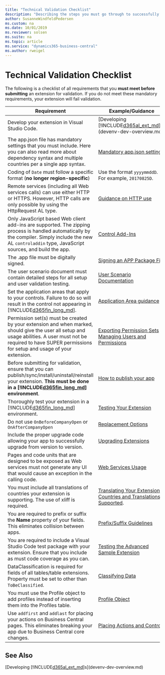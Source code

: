 ```yaml
---
title: "Technical Validation Checklist"
description: "Describing the steps you must go through to successfully submit your app to AppSource."
author: SusanneWindfeldPedersen
ms.custom: na
ms.date: 10/01/2019
ms.reviewer: solsen
ms.suite: na
ms.topic: article
ms.service: "dynamics365-business-central"
ms.author: rweigel
---
```


# Technical Validation Checklist

The following is a checklist of all requirements that you **must meet before submitting** an extension for validation. If you do not meet these mandatory requirements, your extension will fail validation. 

|Requirement|Example/Guidance|
|-----------|----------------|
|Develop your extension in Visual Studio Code.|[Developing [!INCLUDE[d365al_ext_md](../includes/d365al_ext_md.md)]s](devenv-dev-overview.md)|
|The app.json file has mandatory settings that you must include. Here you can also read more about dependency syntax and multiple countries per a single app syntax.|[Mandatory app.json settings](devenv-json-files.md)|
|Coding of `Date` must follow a specific format (**no longer region-specific**)|Use the format `yyyymmddD`. For example, `20170825D`.|
|Remote services (including all Web services calls) can use either HTTP or HTTPS. However, HTTP calls are only possible by using the HttpRequest AL type.|[Guidance on HTTP use](devenv-restapi-overview.md)|
|Only JavaScript based Web client add-ins are supported. The zipping process is handled automatically by the compiler. Simply include the new AL `controladdin` type, JavaScript sources, and build the app.|[Control Add-Ins](devenv-control-addin-object.md)|
|The .app file must be digitally signed.|[Signing an APP Package File](devenv-sign-extension.md)|
|The user scenario document must contain detailed steps for all setup and user validation testing.|[User Scenario Documentation](../compliance/apptest-userscenario.md)|
|Set the application areas that apply to your controls. Failure to do so will result in the control not appearing in [!INCLUDE[d365fin_long_md](includes/d365fin_long_md.md)].|[Application Area guidance](properties/devenv-applicationarea-property.md)|
|Permission set(s) must be created by your extension and when marked, should give the user all setup and usage abilities. A user must not be required to have SUPER permissions for setup and usage of your extension.|[Exporting Permission Sets](devenv-export-permission-sets.md)<br>[Managing Users and Permissions](https://docs.microsoft.com/dynamics365/business-central/ui-how-users-permissions)|
|Before submitting for validation, ensure that you can publish/sync/install/uninstall/reinstall your extension. **This must be done in a [!INCLUDE[d365fin_long_md](includes/d365fin_long_md.md)] environment**.|[How to publish your app](devenv-how-publish-and-install-an-extension-v2.md)|
|Thoroughly test your extension in a [!INCLUDE[d365fin_long_md](includes/d365fin_long_md.md)] environment.|[Testing Your Extension](../compliance/apptest-testingyourextension.md)|
|Do not use `OnBeforeCompanyOpen` or `OnAfterCompanyOpen`|[Replacement Options](../compliance/apptest-onbeforecompanyopen.md)|
|Include the proper upgrade code allowing your app to successfully upgrade from version to version.|[Upgrading Extensions](devenv-upgrading-extensions.md)|
|Pages and code units that are designed to be exposed as Web services must not generate any UI that would cause an exception in the calling code.|[Web Services Usage](../compliance/apptest-webservices.md)|
|You must include all translations of countries your extension is supporting. The use of xliff is required.|[Translating Your Extension](devenv-work-with-translation-files.md), [Countries and Translations Supported](../compliance/apptest-countries-and-translations.md).|
|You are required to prefix or suffix the **Name** property of your fields. This eliminates collision between apps.|[Prefix/Suffix Guidelines](../compliance/apptest-prefix-suffix.md)|
|You are required to include a Visual Studio Code test package with your extension. Ensure that you include as must code coverage as you can.|[Testing the Advanced Sample Extension](devenv-extension-advanced-example-test.md)|
|DataClassification is required for fields of all tables/table extensions. Property must be set to other than `ToBeClassified`.|[Classifying Data](devenv-classifying-data.md)|
|You must use the Profile object to add profiles instead of inserting them into the Profiles table.|[Profile Object](devenv-profile-object.md)|
|Use `addfirst` and `addlast` for placing your actions on Business Central pages. This eliminates breaking your app due to Business Central core changes.|[Placing Actions and Controls](devenv-pages-overview.md#using-keywords-to-place-actions-and-controls)|

<!-- 
|Permission set(s) must be created by your extension and when marked, should give the user all setup and usage abilities. A user must not be required to have SUPER permissions for setup and usage of your extension.|[Packaging the Permission Set](https://docs.microsoft.com/powershell/module/microsoft.dynamics.nav.apps.tools/new-navapppackage?view=dynamicsnav-ps-2017)| , [How to: Export Permission Sets](../How-to-Import-Export-Permission-Sets-Permissions.md) |
-->

## See Also
[Developing [!INCLUDE[d365al_ext_md](../includes/d365al_ext_md.md)]s](devenv-dev-overview.md)  
